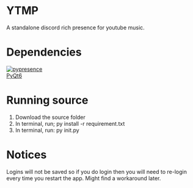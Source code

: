 # YTMP
A standalone discord rich presence for youtube music.

# Dependencies
[![pypresence](https://img.shields.io/badge/using-pypresence-00bb88.svg?style=for-the-badge&logo=discord&logoWidth=20)](https://github.com/qwertyquerty/pypresence) </br>
[PyQt6](https://pypi.org/project/PyQt6/)

# Running source
1) Download the source folder
2) In terminal, run; py install -r requirement.txt
3) In terminal, run: py init.py


# Notices
Logins will not be saved so if you do login then you will need to re-login every time you restart the app. Might find a workaround later.
